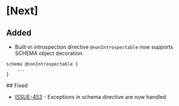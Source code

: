 # [Next]

## Added

- Built-in introspection directive `@nonIntrospectable` now supports SCHEMA object decoration.
```
schema @nonIntrospectable {
    ...
}
```

## Fixed

- [ISSUE-453](https://github.com/tartiflette/tartiflette/issues/453) - Exceptions in schema directive are now handled

